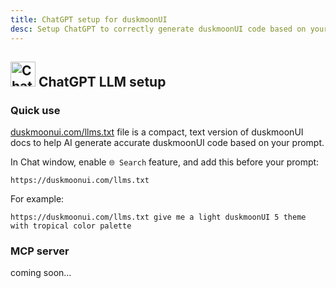 ```yaml
---
title: ChatGPT setup for duskmoonUI
desc: Setup ChatGPT to correctly generate duskmoonUI code based on your prompt.
---
```


<script>
  import Translate from "$components/Translate.svelte"
</script>

## <img src="https://img.daisyui.com/images/logos/chatgpt.webp" alt="ChatGPT" width="40" height="40" class="inline-block me-2 -mt-1 not-prose"> ChatGPT LLM setup

### Quick use

[duskmoonui.com/llms.txt](https://duskmoonui.com/llms.txt) file is a compact, text version of duskmoonUI docs to help AI generate accurate duskmoonUI code based on your prompt.

In Chat window, enable `🌐 Search` feature, and add this before your prompt:

```md:prompt
https://duskmoonui.com/llms.txt
```

For example:

```md:prompt
https://duskmoonui.com/llms.txt give me a light duskmoonUI 5 theme with tropical color palette
```

### MCP server

coming soon…
